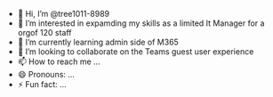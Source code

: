 - 👋 Hi, I’m @tree1011-8989
- 👀 I’m interested in expamding my skills as a limited It Manager for a orgof 120 staff
- 🌱 I’m currently learning admin side of M365
- 💞️ I’m looking to collaborate on the Teams guest user experience
- 📫 How to reach me ...
- 😄 Pronouns: ...
- ⚡ Fun fact: ...

<!---
tree1011-8989/tree1011-8989 is a ✨ special ✨ repository because its `README.md` (this file) appears on your GitHub profile.
You can click the Preview link to take a look at your changes.
--->
